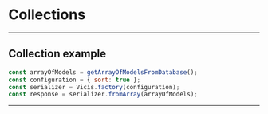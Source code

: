 # Collections

---

## Collection example

```js
const arrayOfModels = getArrayOfModelsFromDatabase();
const configuration = { sort: true };
const serializer = Vicis.factory(configuration);
const response = serializer.fromArray(arrayOfModels);
```

---
